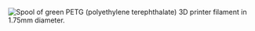 ﻿![Spool of green PETG (polyethylene terephthalate) 3D printer filament in 1.75mm diameter.](https://m.media-amazon.com/images/I/81aGoqGokPL._AC_SL1500_.jpg)
